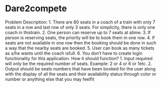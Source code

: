 # Dare2compete
Problem Description: 1. There are 80 seats in a coach of a train with only 7 seats in a row and last row of only 3 seats. For  simplicity, there is only one coach in thistrain. 2. One person can reserve up to 7 seats at atime. 3. If person is reserving seats, the priority will be to book them in one row. 4. If seats are not available in one row then the booking should be done in such a way that the nearby  seats are booked. 5. User can book as many tickets as s/he wants until the coach isfull. 6. You don’t have to create login functionality for this application. How it should function? 1. Input required will only be the required number of seats. Example: 2 or 4 or 6 or 1etc. 2. Output should be seats numbers that have been booked for the user along with the display of all the  seats and their availability status through color or number or anything else that you may feelfit
